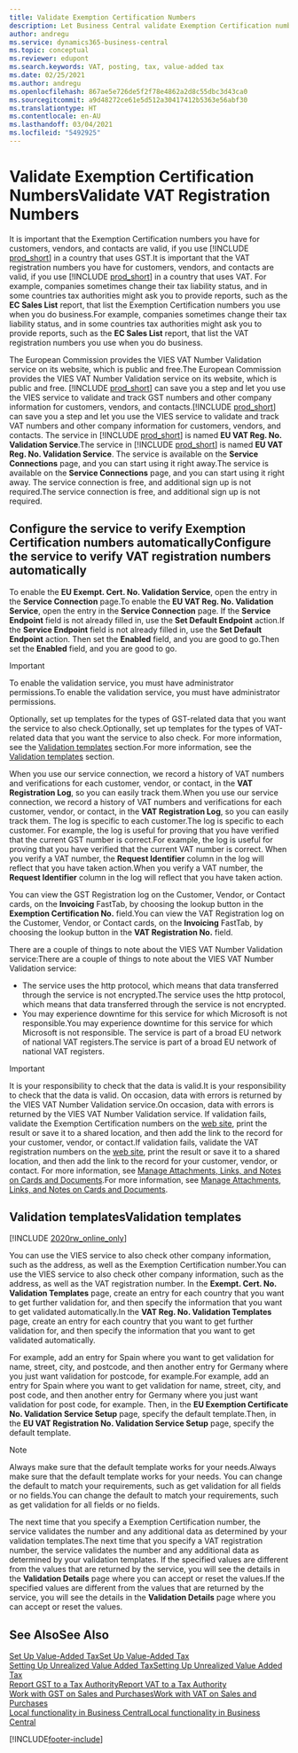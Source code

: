 ```yaml
---
title: Validate Exemption Certification Numbers
description: Let Business Central validate Exemption Certification numbers and other company information for your contacts, customers, and vendors, based on the European Union VIES GST Number Validation service.
author: andregu
ms.service: dynamics365-business-central
ms.topic: conceptual
ms.reviewer: edupont
ms.search.keywords: VAT, posting, tax, value-added tax
ms.date: 02/25/2021
ms.author: andregu
ms.openlocfilehash: 867ae5e726de5f2f78e4862a2d8c55dbc3d43ca0
ms.sourcegitcommit: a9d48272ce61e5d512a30417412b5363e56abf30
ms.translationtype: HT
ms.contentlocale: en-AU
ms.lasthandoff: 03/04/2021
ms.locfileid: "5492925"
---
```

# <a name="validate-vat-registration-numbers"></a><span data-ttu-id="9fcdd-103">Validate Exemption Certification Numbers</span><span class="sxs-lookup"><span data-stu-id="9fcdd-103">Validate VAT Registration Numbers</span></span>

<span data-ttu-id="9fcdd-104">It is important that the Exemption Certification numbers you have for customers, vendors, and contacts are valid, if you use [!INCLUDE [prod_short](includes/prod_short.md)] in a country that uses GST.</span><span class="sxs-lookup"><span data-stu-id="9fcdd-104">It is important that the VAT registration numbers you have for customers, vendors, and contacts are valid, if you use [!INCLUDE [prod_short](includes/prod_short.md)] in a country that uses VAT.</span></span> <span data-ttu-id="9fcdd-105">For example, companies sometimes change their tax liability status, and in some countries tax authorities might ask you to provide reports, such as the **EC Sales List** report, that list the Exemption Certification numbers you use when you do business.</span><span class="sxs-lookup"><span data-stu-id="9fcdd-105">For example, companies sometimes change their tax liability status, and in some countries tax authorities might ask you to provide reports, such as the **EC Sales List** report, that list the VAT registration numbers you use when you do business.</span></span>

<span data-ttu-id="9fcdd-106">The European Commission provides the VIES VAT Number Validation service on its website, which is public and free.</span><span class="sxs-lookup"><span data-stu-id="9fcdd-106">The European Commission provides the VIES VAT Number Validation service on its website, which is public and free.</span></span> <span data-ttu-id="9fcdd-107">[!INCLUDE [prod_short](includes/prod_short.md)] can save you a step and let you use the VIES service to validate and track GST numbers and other company information for customers, vendors, and contacts.</span><span class="sxs-lookup"><span data-stu-id="9fcdd-107">[!INCLUDE [prod_short](includes/prod_short.md)] can save you a step and let you use the VIES service to validate and track VAT numbers and other company information for customers, vendors, and contacts.</span></span> <span data-ttu-id="9fcdd-108">The service in [!INCLUDE [prod_short](includes/prod_short.md)] is named **EU VAT Reg. No. Validation Service**.</span><span class="sxs-lookup"><span data-stu-id="9fcdd-108">The service in [!INCLUDE [prod_short](includes/prod_short.md)] is named **EU VAT Reg. No. Validation Service**.</span></span> <span data-ttu-id="9fcdd-109">The service is available on the **Service Connections** page, and you can start using it right away.</span><span class="sxs-lookup"><span data-stu-id="9fcdd-109">The service is available on the **Service Connections** page, and you can start using it right away.</span></span> <span data-ttu-id="9fcdd-110">The service connection is free, and additional sign up is not required.</span><span class="sxs-lookup"><span data-stu-id="9fcdd-110">The service connection is free, and additional sign up is not required.</span></span>

## <a name="configure-the-service-to-verify-vat-registration-numbers-automatically"></a><span data-ttu-id="9fcdd-111">Configure the service to verify Exemption Certification numbers automatically</span><span class="sxs-lookup"><span data-stu-id="9fcdd-111">Configure the service to verify VAT registration numbers automatically</span></span>

<span data-ttu-id="9fcdd-112">To enable the **EU Exempt. Cert. No. Validation Service**, open the entry in the **Service Connection** page.</span><span class="sxs-lookup"><span data-stu-id="9fcdd-112">To enable the **EU VAT Reg. No. Validation Service**, open the entry in the **Service Connection** page.</span></span> <span data-ttu-id="9fcdd-113">If the **Service Endpoint** field is not already filled in, use the **Set Default Endpoint** action.</span><span class="sxs-lookup"><span data-stu-id="9fcdd-113">If the **Service Endpoint** field is not already filled in, use the **Set Default Endpoint** action.</span></span> <span data-ttu-id="9fcdd-114">Then set the **Enabled** field, and you are good to go.</span><span class="sxs-lookup"><span data-stu-id="9fcdd-114">Then set the **Enabled** field, and you are good to go.</span></span>  

> [!IMPORTANT]
> <span data-ttu-id="9fcdd-115">To enable the validation service, you must have administrator permissions.</span><span class="sxs-lookup"><span data-stu-id="9fcdd-115">To enable the validation service, you must have administrator permissions.</span></span>

<span data-ttu-id="9fcdd-116">Optionally, set up templates for the types of GST-related data that you want the service to also check.</span><span class="sxs-lookup"><span data-stu-id="9fcdd-116">Optionally, set up templates for the types of VAT-related data that you want the service to also check.</span></span> <span data-ttu-id="9fcdd-117">For more information, see the [Validation templates](#validation-templates) section.</span><span class="sxs-lookup"><span data-stu-id="9fcdd-117">For more information, see the [Validation templates](#validation-templates) section.</span></span>

<span data-ttu-id="9fcdd-118">When you use our service connection, we record a history of VAT numbers and verifications for each customer, vendor, or contact, in the **VAT Registration Log**, so you can easily track them.</span><span class="sxs-lookup"><span data-stu-id="9fcdd-118">When you use our service connection, we record a history of VAT numbers and verifications for each customer, vendor, or contact, in the **VAT Registration Log**, so you can easily track them.</span></span> <span data-ttu-id="9fcdd-119">The log is specific to each customer.</span><span class="sxs-lookup"><span data-stu-id="9fcdd-119">The log is specific to each customer.</span></span> <span data-ttu-id="9fcdd-120">For example, the log is useful for proving that you have verified that the current GST number is correct.</span><span class="sxs-lookup"><span data-stu-id="9fcdd-120">For example, the log is useful for proving that you have verified that the current VAT number is correct.</span></span> <span data-ttu-id="9fcdd-121">When you verify a VAT number, the **Request Identifier** column in the log will reflect that you have taken action.</span><span class="sxs-lookup"><span data-stu-id="9fcdd-121">When you verify a VAT number, the **Request Identifier** column in the log will reflect that you have taken action.</span></span>

<span data-ttu-id="9fcdd-122">You can view the GST Registration log on the Customer, Vendor, or Contact cards, on the **Invoicing** FastTab, by choosing the lookup button in the **Exemption Certification No.** field.</span><span class="sxs-lookup"><span data-stu-id="9fcdd-122">You can view the VAT Registration log on the Customer, Vendor, or Contact cards, on the **Invoicing** FastTab, by choosing the lookup button in the **VAT Registration No.** field.</span></span>  

<span data-ttu-id="9fcdd-123">There are a couple of things to note about the VIES VAT Number Validation service:</span><span class="sxs-lookup"><span data-stu-id="9fcdd-123">There are a couple of things to note about the VIES VAT Number Validation service:</span></span>

* <span data-ttu-id="9fcdd-124">The service uses the http protocol, which means that data transferred through the service is not encrypted.</span><span class="sxs-lookup"><span data-stu-id="9fcdd-124">The service uses the http protocol, which means that data transferred through the service is not encrypted.</span></span>  
* <span data-ttu-id="9fcdd-125">You may experience downtime for this service for which Microsoft is not responsible.</span><span class="sxs-lookup"><span data-stu-id="9fcdd-125">You may experience downtime for this service for which Microsoft is not responsible.</span></span> <span data-ttu-id="9fcdd-126">The service is part of a broad EU network of national VAT registers.</span><span class="sxs-lookup"><span data-stu-id="9fcdd-126">The service is part of a broad EU network of national VAT registers.</span></span>

> [!IMPORTANT]
> <span data-ttu-id="9fcdd-127">It is your responsibility to check that the data is valid.</span><span class="sxs-lookup"><span data-stu-id="9fcdd-127">It is your responsibility to check that the data is valid.</span></span> <span data-ttu-id="9fcdd-128">On occasion, data with errors is returned by the VIES VAT Number Validation service.</span><span class="sxs-lookup"><span data-stu-id="9fcdd-128">On occasion, data with errors is returned by the VIES VAT Number Validation service.</span></span> <span data-ttu-id="9fcdd-129">If validation fails, validate the Exemption Certification numbers on the [web site](https://ec.europa.eu/taxation_customs/vies/), print the result or save it to a shared location, and then add the link to the record for your customer, vendor, or contact.</span><span class="sxs-lookup"><span data-stu-id="9fcdd-129">If validation fails, validate the VAT registration numbers on the [web site](https://ec.europa.eu/taxation_customs/vies/), print the result or save it to a shared location, and then add the link to the record for your customer, vendor, or contact.</span></span> <span data-ttu-id="9fcdd-130">For more information, see [Manage Attachments, Links, and Notes on Cards and Documents](ui-how-add-link-to-record.md).</span><span class="sxs-lookup"><span data-stu-id="9fcdd-130">For more information, see [Manage Attachments, Links, and Notes on Cards and Documents](ui-how-add-link-to-record.md).</span></span>

## <a name="validation-templates"></a><span data-ttu-id="9fcdd-131">Validation templates</span><span class="sxs-lookup"><span data-stu-id="9fcdd-131">Validation templates</span></span>

[!INCLUDE [2020rw_online_only](includes/2020rw_online_only.md)]

<span data-ttu-id="9fcdd-132">You can use the VIES service to also check other company information, such as the address, as well as the Exemption Certification number.</span><span class="sxs-lookup"><span data-stu-id="9fcdd-132">You can use the VIES service to also check other company information, such as the address, as well as the VAT registration number.</span></span> <span data-ttu-id="9fcdd-133">In the **Exempt. Cert. No. Validation Templates** page, create an entry for each country that you want to get further validation for, and then specify the information that you want to get validated automatically.</span><span class="sxs-lookup"><span data-stu-id="9fcdd-133">In the **VAT Reg. No. Validation Templates** page, create an entry for each country that you want to get further validation for, and then specify the information that you want to get validated automatically.</span></span>  

<span data-ttu-id="9fcdd-134">For example, add an entry for Spain where you want to get validation for name, street, city, and postcode, and then another entry for Germany where you just want validation for postcode, for example.</span><span class="sxs-lookup"><span data-stu-id="9fcdd-134">For example, add an entry for Spain where you want to get validation for name, street, city, and post code, and then another entry for Germany where you just want validation for post code, for example.</span></span> <span data-ttu-id="9fcdd-135">Then, in the **EU Exemption Certificate No. Validation Service Setup** page, specify the default template.</span><span class="sxs-lookup"><span data-stu-id="9fcdd-135">Then, in the **EU VAT Registration No. Validation Service Setup** page, specify the default template.</span></span>  

> [!NOTE]
> <span data-ttu-id="9fcdd-136">Always make sure that the default template works for your needs.</span><span class="sxs-lookup"><span data-stu-id="9fcdd-136">Always make sure that the default template works for your needs.</span></span> <span data-ttu-id="9fcdd-137">You can change the default to match your requirements, such as get validation for all fields or no fields.</span><span class="sxs-lookup"><span data-stu-id="9fcdd-137">You can change the default to match your requirements, such as get validation for all fields or no fields.</span></span>

<span data-ttu-id="9fcdd-138">The next time that you specify a Exemption Certification number, the service validates the number and any additional data as determined by your validation templates.</span><span class="sxs-lookup"><span data-stu-id="9fcdd-138">The next time that you specify a VAT registration number, the service validates the number and any additional data as determined by your validation templates.</span></span> <span data-ttu-id="9fcdd-139">If the specified values are different from the values that are returned by the service, you will see the details in the **Validation Details** page where you can accept or reset the values.</span><span class="sxs-lookup"><span data-stu-id="9fcdd-139">If the specified values are different from the values that are returned by the service, you will see the details in the **Validation Details** page where you can accept or reset the values.</span></span>  

## <a name="see-also"></a><span data-ttu-id="9fcdd-140">See Also</span><span class="sxs-lookup"><span data-stu-id="9fcdd-140">See Also</span></span>

[<span data-ttu-id="9fcdd-141">Set Up Value-Added Tax</span><span class="sxs-lookup"><span data-stu-id="9fcdd-141">Set Up Value-Added Tax</span></span>](finance-setup-vat.md)  
[<span data-ttu-id="9fcdd-142">Setting Up Unrealized Value Added Tax</span><span class="sxs-lookup"><span data-stu-id="9fcdd-142">Setting Up Unrealized Value Added Tax</span></span>](finance-setup-unrealized-vat.md)  
[<span data-ttu-id="9fcdd-143">Report GST to a Tax Authority</span><span class="sxs-lookup"><span data-stu-id="9fcdd-143">Report VAT to a Tax Authority</span></span>](finance-how-report-vat.md)  
[<span data-ttu-id="9fcdd-144">Work with GST on Sales and Purchases</span><span class="sxs-lookup"><span data-stu-id="9fcdd-144">Work with VAT on Sales and Purchases</span></span>](finance-work-with-vat.md)  
[<span data-ttu-id="9fcdd-145">Local functionality in Business Central</span><span class="sxs-lookup"><span data-stu-id="9fcdd-145">Local functionality in Business Central</span></span>](about-localization.md)  


[!INCLUDE[footer-include](includes/footer-banner.md)]
